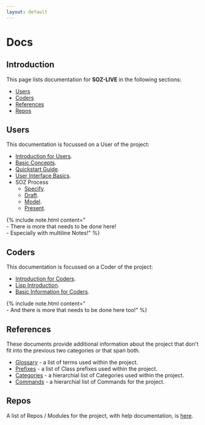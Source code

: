 ```yaml
---
layout: default
---
```


# Docs

## Introduction

This page lists documentation for **SOZ-LIVE** in the following sections:

- [Users](#users)
- [Coders](#coders)
- [References](#references)
- [Repos](#repos)

## Users

This documentation is focussed on a User of the project:  

- [Introduction for Users](/docs/users/intro.html). 
- [Basic Concepts](/docs/users/basics.html).
- [Quickstart Guide](/docs/users/quickstart.html).
- [User Interface Basics](/docs/users/uibasics.html).
- SOZ Process
  - [Specify](/docs/users/specify.html).
  - [Draft](/docs/users/draft.html).
  - [Model](/docs/users/model.html).
  - [Present](/docs/users/present.html).

{% include note.html content="<br>- There is more that needs to be done here!<br>- Especially with multiline Notes!" %}

## Coders

This documentation is focussed on a Coder of the project:  


- [Introduction for Coders](/docs/coders/intro.html). 
- [Lisp Introduction](/docs/coders/lisp.html).
- [Basic Information for Coders](/docs/coders/basics.html).

{% include note.html content="<br>- And there is more that needs to be done here too!" %}

## References

These documents provide additional information about the project that don't fit into the previous two categories or that span both.

- [Glossary](/docs/glossary.html) - a list of terms used within the project.
- [Prefixes](/docs/prefixes.html) - a list of Class prefixes used within the project.
- [Categories](/docs/categories.html) - a hierarchial list of Categories used within the project.
- [Commands](/docs/commands.html) - a hierarchial list of Commands for the project.


## Repos

A list of Repos / Modules for the project, with help documentation, is [here](/docs/repos.html).

